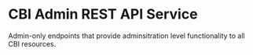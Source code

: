 # CBI Admin REST API Service

Admin-only endpoints that provide adminsitration level functionality to all CBI resources.